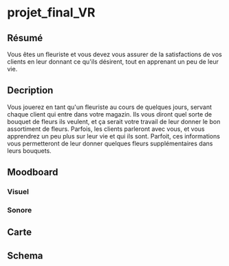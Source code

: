 # projet_final_VR

## Résumé
Vous êtes un fleuriste et vous devez vous assurer de la satisfactions de vos clients en leur donnant ce qu'ils désirent, tout en apprenant un peu de leur vie.

## Decription
Vous jouerez en tant qu'un fleuriste au cours de quelques jours, servant chaque client qui entre dans votre magazin. Ils vous diront quel sorte de bouquet de fleurs ils veulent, et ça serait votre travail de leur donner le bon assortiment de fleurs. Parfois, les clients parleront avec vous, et vous apprendrez un peu plus sur leur vie et qui ils sont. Parfoit, ces informations vous permetteront de leur donner quelques fleurs supplémentaires dans leurs bouquets.

## Moodboard
### Visuel
### Sonore

## Carte

## Schema
